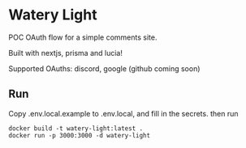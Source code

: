 
# Watery Light
POC OAuth flow for a simple comments site.

Built with nextjs, prisma and lucia!

Supported OAuths: discord, google (github coming soon)

## Run

Copy .env.local.example to .env.local, and fill in the secrets. then run

```
docker build -t watery-light:latest .
docker run -p 3000:3000 -d watery-light 
```


